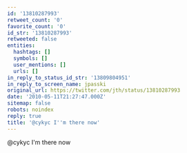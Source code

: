 ```yaml
---
id: '13810287993'
retweet_count: '0'
favorite_count: '0'
id_str: '13810287993'
retweeted: false
entities:
  hashtags: []
  symbols: []
  user_mentions: []
  urls: []
in_reply_to_status_id_str: '13809804951'
in_reply_to_screen_name: jpasski
original_url: https://twitter.com/jth/status/13810287993
date: '2010-05-11T21:27:47.000Z'
sitemap: false
robots: noindex
reply: true
title: '@cykyc I''m there now'
---
```


@cykyc I'm there now